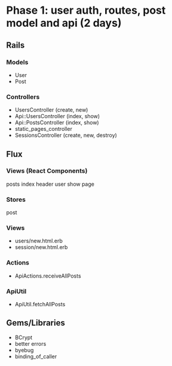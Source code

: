 # Phase 1: user auth, routes, post model and api (2 days)

## Rails
### Models
* User
* Post

### Controllers
* UsersController (create, new)
* Api::UsersController (index, show)
* Api::PostsController (index, show)
* static_pages_controller
* SessionsController (create, new, destroy)
<!-- * PostsController (create, destroy, edit, update, new) -->

## Flux
### Views (React Components)
posts index
header
user show page

### Stores
post

### Views
* users/new.html.erb
* session/new.html.erb

### Actions
* ApiActions.receiveAllPosts

### ApiUtil
* ApiUtil.fetchAllPosts

## Gems/Libraries
* BCrypt
* better errors
* byebug
* binding_of_caller
